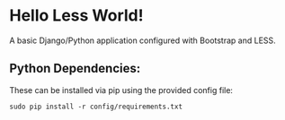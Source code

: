 Hello Less World!
============

A basic Django/Python application configured with Bootstrap and LESS.


Python Dependencies:
-------------------

These can be installed via pip using the provided config file:

    sudo pip install -r config/requirements.txt

